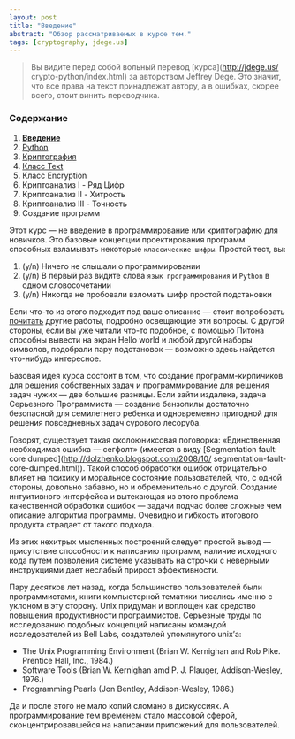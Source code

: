 ```yaml
---
layout: post
title: "Введение"
abstract: "Обзор рассматриваемых в курсе тем."
tags: [cryptography, jdege.us]
---
```

> Вы видите перед собой вольный перевод [курса](http://jdege.us/
> crypto-python/index.html) за авторством Jeffrey Dege.
> Это значит, что все права на текст принадлежат автору, а в ошибках,
> скорее всего, стоит винить переводчика.

### Содержание

<ol>
<li><a href='/posts/jdege'><b>Введение</b></a></li>
<li><a href='/posts/jdege-python'>Python</a></li>
<li><a href='/posts/jdege-cryptography'>Криптография</a></li>
<li><a href='/posts/jdege-text'>Класс Text</a></li>
<li>Класс Encryption</li>
<li>Криптоанализ I - Ряд Цифр</li>
<li>Криптоанализ II - Хитрость</li>
<li>Криптоанализ III - Точность</li>
<li>Создание программ</li>
</ol>

Этот курс — не введение в программирование или криптографию для новичков.
Это базовые концепции проектирования программ способных взламывать некоторые `классические
шифры`. Простой тест, вы:

1. (y/n) Ничего не слышали о программировании
2. (y/n) В первый раз видите слова `язык программирования` и `Python` в одном словосочетании
3. (y/n) Никогда не пробовали взломать шифр простой подстановки

Если что-то из этого подходит под ваше описание — стоит попробовать 
[почитать](http://ch3sh1r.github.com/jdege-python) другие
работы, подробно освещающие эти вопросы. С другой стороны, если вы уже читали что-то подобное,
с помощью Питона способны вывести на экран Hello world и любой другой наборы символов, подобрали
пару подстановок — возможно здесь найдется что-нибудь интересное.

Базовая идея курса состоит в том, что создание программ-кирпичиков для решения
собственных задач и программирование для решения задач чужих — две большие разницы.
Если зайти издалека, задача Серьезного Программиста — создание бензопилы достаточно
безопасной для семилетнего ребенка и одновременно пригодной для решения повседневных задач
сурового лесоруба.

Говорят, существует такая околоюниксовая поговорка: «Единственная необходимая ошибка — сегфолт»
(имеется в виду [Segmentation fault: core dumped](http://dolzhenko.blogspot.com/2008/10/
segmentation-fault-core-dumped.html)).
Такой способ обработки ошибок отрицательно влияет на психику и моральное состояние пользователей,
что, с одной стороны, довольно забавно, но и обременительно с другой. Создание интуитивного
интерфейса и вытекающая из этого проблема качественной обработки ошибок — задачи подчас более
сложные чем описание алгоритма программы. Очевидно и гибкость итогового продукта страдает от такого
подхода.

Из этих нехитрых мысленных построений следует простой вывод — присутствие способности к
написанию программ, наличие исходного кода путем позволения системе указывать на строчки с неверными
инструкциями дает неслабый прирост эффективности.

Пару десятков лет назад, когда большинство пользователей были программистами, книги компьютерной тематики
писались именно с уклоном в эту сторону. Unix придуман и воплощен как средство повышения продуктивности
программистов. Серьезные труды по исследованию подобных концепций написаны командой исследователей из
Bell Labs, создателей упомянутого unix’а:

* The Unix Programming Environment (Brian W. Kernighan and Rob Pike. Prentice Hall, Inc., 1984.)
* Software Tools (Brian W. Kernighan amd P. J. Plauger, Addison-Wesley, 1976.)
* Programming Pearls (Jon Bentley, Addison-Wesley, 1986.)

Да и после этого не мало копий сломано в дискуссиях. А программирование тем временем стало массовой
сферой, сконцентрировавшейся на написании приложений для пользователей.
